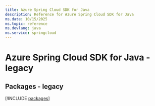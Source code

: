 ```yaml
---
title: Azure Spring Cloud SDK for Java
description: Reference for Azure Spring Cloud SDK for Java
ms.date: 10/15/2025
ms.topic: reference
ms.devlang: java
ms.service: springcloud
---
```

# Azure Spring Cloud SDK for Java - legacy
## Packages - legacy
[!INCLUDE [packages](spring-cloud-index.md)]